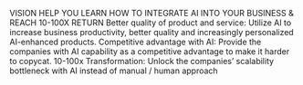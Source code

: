 VISION 
HELP YOU LEARN HOW TO INTEGRATE AI INTO YOUR BUSINESS & REACH 10-100X RETURN 
Better quality of product and service: Utilize AI to increase business productivity, better quality and increasingly personalized AI-enhanced products.
Competitive advantage with AI: Provide the companies with AI capability as a competitive advantage to make it harder to copycat.
10-100x Transformation: Unlock the companies’ scalability bottleneck with AI instead of manual / human approach
